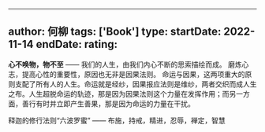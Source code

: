 
---
author: 何柳
tags: ['Book']
type: 
startDate: 2022-11-14
endDate:
rating: 
---


**心不唤物，物不至** —— 我们的人生，由我们内心不断的思索描绘而成。
磨炼心志，提高心性的重要性，原因也无非是因果法则。
命运与因果，这两项重大的原则支配了所有人的人生。命运就是经纱，因果报应法则是维纱，两者交织而成人生之布。人生超脱命运的轨迹，那是因为因果法则这个力量在发挥作用；而另一方面，善行有时并立即产生善果，那是因为命运的力量在干扰。

释迦的修行法则“六波罗蜜” —— 布施，持戒，精进，忍辱，禅定，智慧